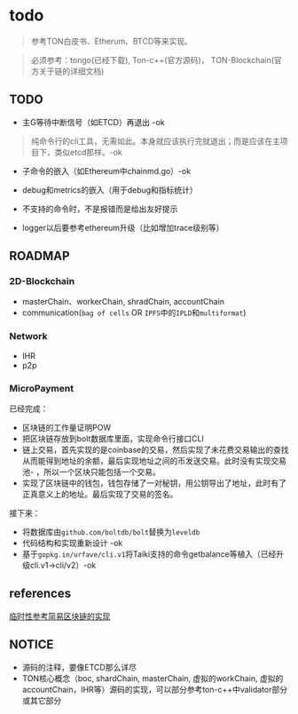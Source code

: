 # todo

> 参考TON白皮书、Etherum、BTCD等来实现。

> 必须参考：tongo(已经下载), Ton-c++(官方源码)， TON-Blockchain(官方关于链的详细文档)

## TODO
- 主G等待中断信号（如ETCD）再退出 -ok

> 纯命令行的cli工具，无需如此。本身就应该执行完就退出；而是应该在主项目下，类似etcd那样。-ok

- 子命令的嵌入（如Ethereum中chainmd.go）-ok

- debug和metrics的嵌入（用于debug和指标统计）
- 不支持的命令时，不是报错而是给出友好提示
- logger以后要参考ethereum升级（比如增加trace级别等）


## ROADMAP

### 2D-Blockchain
- masterChain、workerChain, shradChain, accountChain
- communication(`bag of cells` OR `IPFS`中的`IPLD`和`multiformat`)

### Network
- IHR
- p2p

### MicroPayment

已经完成：
- 区块链的工作量证明POW
- 把区块链存放到bolt数据库里面，实现命令行接口CLI
- 链上交易，首先实现的是coinbase的交易，然后实现了未花费交易输出的查找从而能得到地址的余额，最后实现地址之间的币发送交易。此时没有实现交易池- ，所以一个区块只能包括一个交易。
- 实现了区块链中的钱包，钱包存储了一对秘钥，用公钥导出了地址，此时有了正真意义上的地址。最后实现了交易的签名。

接下来：
- 将数据库由`github.com/boltdb/bolt`替换为`leveldb`
- 代码结构和实现重新设计 -ok
- 基于`gopkg.in/urfave/cli.v1`将Taiki支持的命令getbalance等植入（已经升级cli.v1->cli/v2）-ok



## references 
[临时性参考简易区块链的实现](https://github.com/zyjblockchain/A_golang_blockchain/blob/master/CLI.go)

## NOTICE
- 源码的注释，要像ETCD那么详尽
- TON核心概念（boc, shardChain, masterChain, 虚拟的workChain, 虚拟的accountChain，IHR等）源码的实现，可以部分参考ton-c++中validator部分或其它部分
